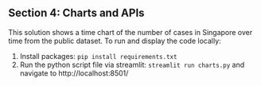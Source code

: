 ## Section 4: Charts and APIs

This solution shows a time chart of the number of cases in Singapore over time from the public dataset.
To run and display the code locally:
1. Install packages: `pip install requirements.txt`
2. Run the python script file via streamlit: `streamlit run charts.py` and navigate to http://localhost:8501/
